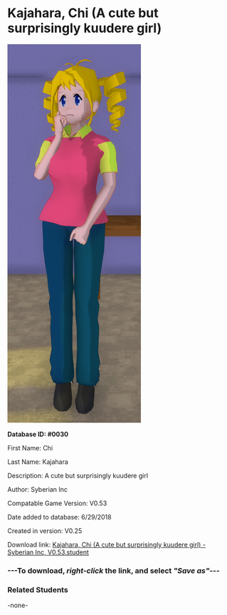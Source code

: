 # Kajahara, Chi (A cute but surprisingly kuudere girl)

<img src="../../Files/Images/Kajahara, Chi (A cute but surprisingly kuudere girl).png" title="Kajahara, Chi (A cute but surprisingly kuudere girl) - Syberian Inc, V0.53">

**Database ID: #0030**

First Name: Chi

Last Name: Kajahara

Description: A cute but surprisingly kuudere girl

Author: Syberian Inc

Compatable Game Version: V0.53

Date added to database: 6/29/2018

Created in version: V0.25

Download link: <a href="https://raw.githubusercontent.com/Arbiter1223/Daigaku-Gurashi-Custom-Students/master/Files/Student%20Files/Kajahara%2C%20Chi%20(A%20cute%20but%20surprisingly%20kuudere%20girl)%20-%20Syberian%20Inc%2C%20V0.53.student">Kajahara, Chi (A cute but surprisingly kuudere girl) - Syberian Inc, V0.53.student</a>

### ---**To download, _right-click_ the link, and select _"Save as"_**---

### Related Students

-none-
